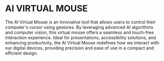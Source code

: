 # AI VIRTUAL MOUSE
 The AI Virtual Mouse is an innovative tool that allows users to control their computer's cursor using gestures. By leveraging advanced AI algorithms and computer vision, this virtual mouse offers a seamless and touch-free interaction experience. Ideal for presentations, accessibility solutions, and enhancing productivity, the AI Virtual Mouse redefines how we interact with our digital devices, providing precision and ease of use in a compact and efficient design.
